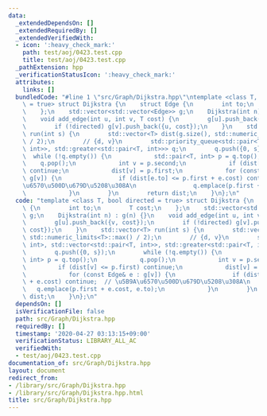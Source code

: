 ```yaml
---
data:
  _extendedDependsOn: []
  _extendedRequiredBy: []
  _extendedVerifiedWith:
  - icon: ':heavy_check_mark:'
    path: test/aoj/0423.test.cpp
    title: test/aoj/0423.test.cpp
  _pathExtension: hpp
  _verificationStatusIcon: ':heavy_check_mark:'
  attributes:
    links: []
  bundledCode: "#line 1 \"src/Graph/Dijkstra.hpp\"\ntemplate <class T, bool directed\
    \ = true> struct Dijkstra {\n    struct Edge {\n        int to;\n        T cost;\n\
    \    };\n    std::vector<std::vector<Edge>> g;\n    Dijkstra(int n) : g(n) {}\n\
    \    void add_edge(int u, int v, T cost) {\n        g[u].push_back({v, cost});\n\
    \        if (!directed) g[v].push_back({u, cost});\n    }\n    std::vector<T>\
    \ run(int s) {\n        std::vector<T> dist(g.size(), std::numeric_limits<T>::max()\
    \ / 2);\n        // {d, v}\n        std::priority_queue<std::pair<T, int>, std::vector<std::pair<T,\
    \ int>>, std::greater<std::pair<T, int>>> q;\n        q.push({0, s});\n      \
    \  while (!q.empty()) {\n            std::pair<T, int> p = q.top();\n        \
    \    q.pop();\n            int v = p.second;\n            if (dist[v] <= p.first)\
    \ continue;\n            dist[v] = p.first;\n            for (const Edge& e :\
    \ g[v]) {\n                if (dist[e.to] <= p.first + e.cost) continue;  // \u5B9A\
    \u6570\u500D\u679D\u5208\u308A\n                q.emplace(p.first + e.cost, e.to);\n\
    \            }\n        }\n        return dist;\n    }\n};\n"
  code: "template <class T, bool directed = true> struct Dijkstra {\n    struct Edge\
    \ {\n        int to;\n        T cost;\n    };\n    std::vector<std::vector<Edge>>\
    \ g;\n    Dijkstra(int n) : g(n) {}\n    void add_edge(int u, int v, T cost) {\n\
    \        g[u].push_back({v, cost});\n        if (!directed) g[v].push_back({u,\
    \ cost});\n    }\n    std::vector<T> run(int s) {\n        std::vector<T> dist(g.size(),\
    \ std::numeric_limits<T>::max() / 2);\n        // {d, v}\n        std::priority_queue<std::pair<T,\
    \ int>, std::vector<std::pair<T, int>>, std::greater<std::pair<T, int>>> q;\n\
    \        q.push({0, s});\n        while (!q.empty()) {\n            std::pair<T,\
    \ int> p = q.top();\n            q.pop();\n            int v = p.second;\n   \
    \         if (dist[v] <= p.first) continue;\n            dist[v] = p.first;\n\
    \            for (const Edge& e : g[v]) {\n                if (dist[e.to] <= p.first\
    \ + e.cost) continue;  // \u5B9A\u6570\u500D\u679D\u5208\u308A\n             \
    \   q.emplace(p.first + e.cost, e.to);\n            }\n        }\n        return\
    \ dist;\n    }\n};\n"
  dependsOn: []
  isVerificationFile: false
  path: src/Graph/Dijkstra.hpp
  requiredBy: []
  timestamp: '2020-04-27 03:13:15+09:00'
  verificationStatus: LIBRARY_ALL_AC
  verifiedWith:
  - test/aoj/0423.test.cpp
documentation_of: src/Graph/Dijkstra.hpp
layout: document
redirect_from:
- /library/src/Graph/Dijkstra.hpp
- /library/src/Graph/Dijkstra.hpp.html
title: src/Graph/Dijkstra.hpp
---
```

